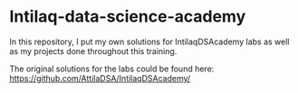 # Intilaq-data-science-academy
In this repository, I put my own solutions for IntilaqDSAcademy labs as well as my projects done throughout this training.

The original solutions for the labs could be found here: https://github.com/AttilaDSA/IntilaqDSAcademy/
